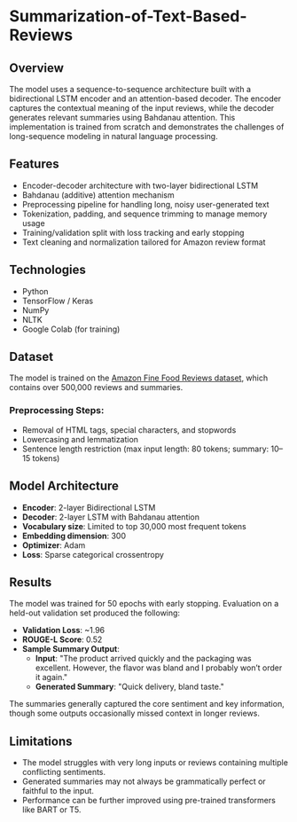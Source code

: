 # Summarization-of-Text-Based-Reviews
## Overview

The model uses a sequence-to-sequence architecture built with a bidirectional LSTM encoder and an attention-based decoder. The encoder captures the contextual meaning of the input reviews, while the decoder generates relevant summaries using Bahdanau attention. This implementation is trained from scratch and demonstrates the challenges of long-sequence modeling in natural language processing.

## Features

- Encoder-decoder architecture with two-layer bidirectional LSTM
- Bahdanau (additive) attention mechanism
- Preprocessing pipeline for handling long, noisy user-generated text
- Tokenization, padding, and sequence trimming to manage memory usage
- Training/validation split with loss tracking and early stopping
- Text cleaning and normalization tailored for Amazon review format

## Technologies

- Python
- TensorFlow / Keras
- NumPy
- NLTK
- Google Colab (for training)

## Dataset

The model is trained on the [Amazon Fine Food Reviews dataset](https://www.kaggle.com/datasets/snap/amazon-fine-food-reviews), which contains over 500,000 reviews and summaries.

### Preprocessing Steps:
- Removal of HTML tags, special characters, and stopwords
- Lowercasing and lemmatization
- Sentence length restriction (max input length: 80 tokens; summary: 10–15 tokens)

## Model Architecture

- **Encoder**: 2-layer Bidirectional LSTM
- **Decoder**: 2-layer LSTM with Bahdanau attention
- **Vocabulary size**: Limited to top 30,000 most frequent tokens
- **Embedding dimension**: 300
- **Optimizer**: Adam
- **Loss**: Sparse categorical crossentropy

## Results

The model was trained for 50 epochs with early stopping. Evaluation on a held-out validation set produced the following:

- **Validation Loss**: ~1.96
- **ROUGE-L Score**: 0.52
- **Sample Summary Output**:
  - **Input**: "The product arrived quickly and the packaging was excellent. However, the flavor was bland and I probably won’t order it again."
  - **Generated Summary**: "Quick delivery, bland taste."

The summaries generally captured the core sentiment and key information, though some outputs occasionally missed context in longer reviews.

## Limitations

- The model struggles with very long inputs or reviews containing multiple conflicting sentiments.
- Generated summaries may not always be grammatically perfect or faithful to the input.
- Performance can be further improved using pre-trained transformers like BART or T5.
